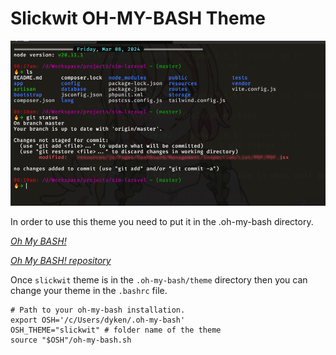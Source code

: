 # Slickwit OH-MY-BASH Theme

![Slickwit](/slickwit-dark.png)

In order to use this theme you need to put it in the .oh-my-bash directory.

_[Oh My BASH!](https://ohmybash.nntoan.com/)_

_[Oh My BASH! repository](https://github.com/ohmybash/oh-my-bash.git)_

Once `slickwit` theme is in the `.oh-my-bash/theme` directory then you can change your theme in the `.bashrc` file.

```shell
# Path to your oh-my-bash installation.
export OSH='/c/Users/dyken/.oh-my-bash'
OSH_THEME="slickwit" # folder name of the theme
source "$OSH"/oh-my-bash.sh
```
